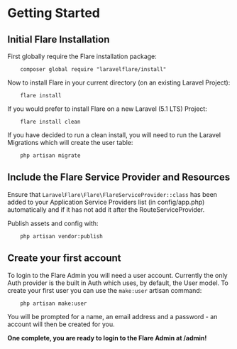 # Getting Started

## Initial Flare Installation
First globally require the Flare installation package:
```
    composer global require "laravelflare/install"
```

Now to install Flare in your current directory (on an existing Laravel Project):
```
    flare install
```

If you would prefer to install Flare on a new Laravel (5.1 LTS) Project:
``` 
    flare install clean
```

If you have decided to run a clean install, you will need to run the Laravel Migrations which will create the user table:
```
    php artisan migrate
```

## Include the Flare Service Provider and Resources
Ensure that `LaravelFlare\Flare\FlareServiceProvider::class` has been added to your Application Service Providers list (in config/app.php) automatically and if it has not add it after the RouteServiceProvider.

Publish assets and config with:
```
    php artisan vendor:publish
```

## Create your first account
To login to the Flare Admin you will need a user account. Currently the only Auth provider is the built in Auth which uses, by default, the User model. To create your first user you can use the `make:user` artisan command:
```
    php artisan make:user
```

You will be prompted for a name, an email address and a password - an account will then be created for you.

**One complete, you are ready to login to the Flare Admin at /admin!**

